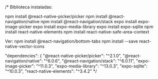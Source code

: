 ﻿/*
Biblioteca instaladas:

npm install @react-native-picker/picker
npm install @react-navigation/native
npm install @react-navigation/stack
expo install expo-image-picker
expo install expo-media-library
expo install expo-sqlite
npm install react-native-elements
npm install react-native-safe-area-context

Ver:
npm install @react-navigation/bottom-tabs
npm install --save react-native-vector-icons

  "dependencies": {
    "@react-native-picker/picker": "^2.1.0",
    "@react-navigation/native": "^6.0.6",
    "@react-navigation/stack": "^6.0.11",
    "expo-image-picker": "^11.0.3",
    "expo-media-library": "^13.0.3",
    "expo-sqlite": "^10.0.3",
    "react-native-elements": "^3.4.2"
*/